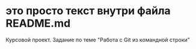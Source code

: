 # это просто текст внутри файла README.md

Курсовой проект. Задание по теме "Работа с Git из командной строки"